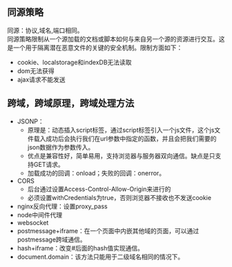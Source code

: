 ## 同源策略
同源：协议,域名,端口相同。  
同源策略限制从一个源加载的文档或脚本如何与来自另一个源的资源进行交互。这是一个用于隔离潜在恶意文件的关键的安全机制。限制方面如下：
- cookie、localstorage和indexDB无法读取
- dom无法获得
- ajax请求不能发送

## 跨域，跨域原理，跨域处理方法
- JSONP：
  - 原理是：动态插入script标签，通过script标签引入一个js文件，这个js文件载入成功后会执行我们在url参数中指定的函数，并且会把我们需要的json数据作为参数传入。
  - 优点是兼容性好，简单易用，支持浏览器与服务器双向通信。缺点是只支持GET请求。
  - 加载成功的回调：onload；失败的回调：onerror。
- CORS
  - 后台通过设置Access-Control-Allow-Origin来进行的
  - 必须设置withCredentials为true，否则浏览器不接收也不发送cookie
- nginx反向代理：设置proxy_pass
- node中间件代理
- websocket
- postmessage+iframe：在一个页面中内嵌其他域的页面，可以通过postmessage跨域通信。
- hash+iframe：改变#后面的hash值实现通信。
- document.domain：该方法只能用于二级域名相同的情况下。